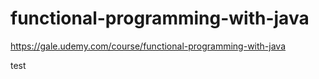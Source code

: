 # functional-programming-with-java
https://gale.udemy.com/course/functional-programming-with-java

test